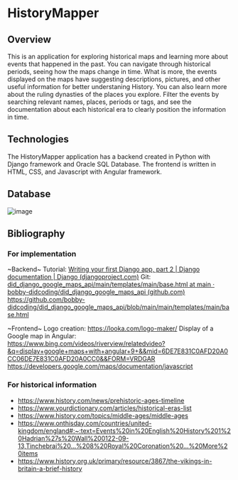 # HistoryMapper

## Overview

This is an application for exploring historical maps and learning more about events that happened in the past. You can navigate through historical periods, seeing how the maps change in time. What is more, the events displayed on the maps have suggesting descriptions, pictures, and other useful information for better understaning History. You can also learn more about the ruling dynasties of the places you explore. Filter the events by searching relevant names, places, periods or tags, and see the documentation about each historical era to clearly position the information in time.

## Technologies

The HistoryMapper application has a backend created in Python with Django framework and Oracle SQL Database. The frontend is written in HTML, CSS, and Javascript with Angular framework. 

## Database 
![image](https://github.com/neagamaria/HistoryMapper/assets/92460510/4f5d552f-41b6-41be-ab21-b874501dc994)


## Bibliography
### For implementation
~Backend~
Tutorial: [Writing your first Django app, part 2 | Django documentation | Django (djangoproject.com)](https://docs.djangoproject.com/en/4.2/intro/tutorial02/)
Git: [did_django_google_maps_api/main/templates/main/base.html at main · bobby-didcoding/did_django_google_maps_api (github.com)
](https://github.com/bobby-didcoding/did_django_google_maps_api/blob/main/main/templates/main/base.html)https://github.com/bobby-didcoding/did_django_google_maps_api/blob/main/main/templates/main/base.html

~Frontend~
Logo creation: https://looka.com/logo-maker/
Display of a Google map in Angular: https://www.bing.com/videos/riverview/relatedvideo?&q=display+google+maps+with+angular+9+&&mid=6DE7E831C0AFD20A0CC06DE7E831C0AFD20A0CC0&&FORM=VRDGAR
https://developers.google.com/maps/documentation/javascript


### For historical information
- https://www.history.com/news/prehistoric-ages-timeline
- https://www.yourdictionary.com/articles/historical-eras-list
- https://www.history.com/topics/middle-ages/middle-ages
- https://www.onthisday.com/countries/united-kingdom/england#:~:text=Events%20in%20English%20History%201%20Hadrian%27s%20Wall%200122-09-13,Tinchebrai%20...%208%20Royal%20Coronation%20...%20More%20items
- https://www.history.org.uk/primary/resource/3867/the-vikings-in-britain-a-brief-history
